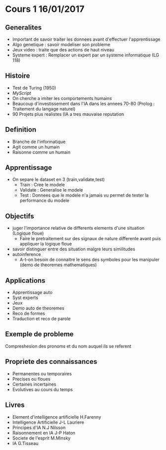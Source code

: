 # Cours 1 16/01/2017

## Generalites
- Important de savoir traiter les donnees avant d'effectuer l'apprentissage
- Algo genetique : savoir modeliser son probleme
- Jeux video : traite que des actions de haut niveau
- Systeme expert : Remplacer un expert par un systeme informatique (LG 118)

## Histoire
- Test de Turing (1950)
- *MyScript*
- On cherche a imiter les comportements humains
- Beaucoup d'investissement dans l'IA dans les annees 70-80 (Prolog : Traitement du langage naturel)
- 90 Projets plus realistes (IA a tres mauvaise reputation

## Definition
- Branche de l'informatique
- Agit comme un humain
- Raisonne comme un humain

## Apprentissage
- On separe le dataset en 3 (train,validate,test)
  - Train : Cree le modele
  - Validate : Generalise le modele
  - Test : Donnees que le modele n'a jamais vu permet de tester la performance du modele

## Objectifs
- juger l'importance relative de differents elements d'une situation (Logique floue)
  - Faire le pretraitement sur des signaux de nature differente avant puis appliquer la logique floue
- savoir distinguer entre des situation malgre leurs similitudes
- autoinference
  - A-t-on besoin de connaitre le sens des symboles pour les manipuler (demo de theoremes mathematiques)

## Applications
- Apprentissage auto
- Syst experts
- Jeux
- Demo auto de theoremes
- Reco de formes
- Traduction et reco de parole

## Exemple de probleme
Compreshesion des pronoms et du nom auquel ils se referent

## Propriete des connaissances
- Permanentes ou temporaires
- Precises ou floues
- Certaines incertaines
- Evolutives au cours du temps

## Livres
- Element d'intelligence artificielle H.Farenny
- Intelligence Artificielle J-L Lauriere
- Principes d'IA N.J Nilsson
- Raisonnement en IA J-P Haton
- Societe de l'esprit M.Minsky
- IA G.Tisseau
